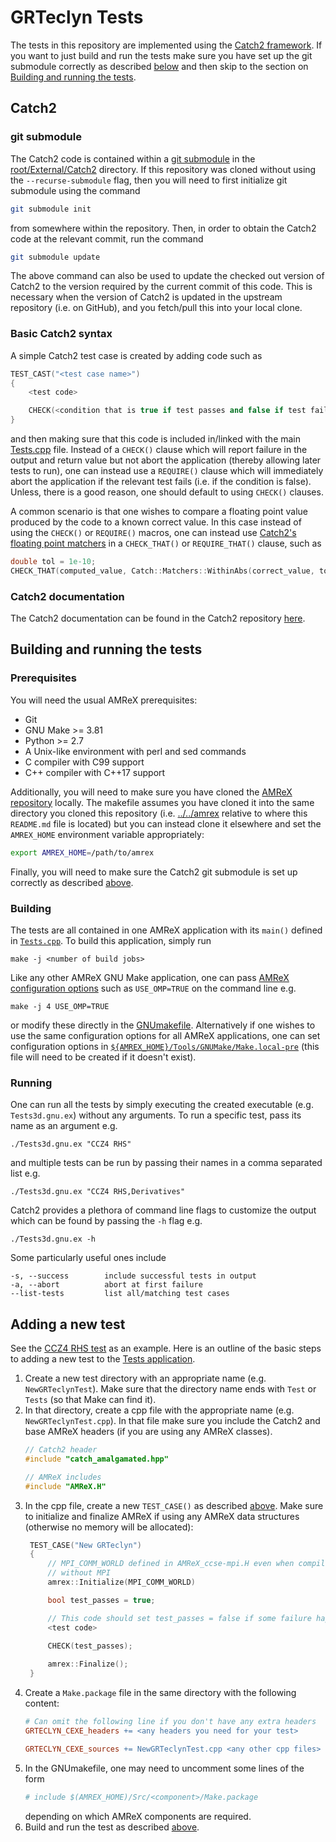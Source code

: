 # GRTeclyn Tests

The tests in this repository are implemented using the [Catch2
framework](https://github.com/catchorg/Catch2). If you want to just build and
run the tests make sure you have set up the git submodule correctly as described 
[below](#git-submodule) and then skip to the section on [Building and running
the tests](#building-and-running-the-tests).

## Catch2

### git submodule

The Catch2 code is contained within a [git
submodule](https://git-scm.com/book/en/v2/Git-Tools-Submodules) in the
[root/External/Catch2](../External/Catch2/) directory. If this repository was
cloned without using the `--recurse-submodule` flag, then you will need to first
initialize git submodule using the command

```bash
git submodule init
```

from somewhere within the repository. Then, in order to obtain the Catch2 code
at the relevant commit, run the command

```bash
git submodule update
```

The above command can also be used to update the checked out version of Catch2
to the version required by the current commit of this code. This is necessary
when the version of Catch2 is updated in the upstream repository (i.e. on
GitHub), and you fetch/pull this into your local clone.

### Basic Catch2 syntax

A simple Catch2 test case is created by adding code such as

```cpp
TEST_CAST("<test case name>")
{
    <test code>

    CHECK(<condition that is true if test passes and false if test fail>);    
}
```

and then making sure that this code is included in/linked with the main
[Tests.cpp](Tests.cpp) file.  Instead of a `CHECK()` clause which will report
failure in the output and return value but not abort the application (thereby
allowing later tests to run), one can instead use a `REQUIRE()` clause which
will immediately abort the application if the relevant test fails (i.e. if the
condition is false). Unless, there is a good reason, one should default to using
`CHECK()` clauses.

A common scenario is that one wishes to compare a floating point value produced
by the code to a known correct value. In this case instead of using the
`CHECK()` or `REQUIRE()` macros, one can instead use [Catch2's floating point
matchers](https://github.com/catchorg/Catch2/blob/v3.3.2/docs/comparing-floating-point-numbers.md)
in a `CHECK_THAT()` or `REQUIRE_THAT()` clause, such as

```cpp
double tol = 1e-10;
CHECK_THAT(computed_value, Catch::Matchers::WithinAbs(correct_value, tol));
```

### Catch2 documentation

The Catch2 documentation can be found in the Catch2 repository
[here](https://github.com/catchorg/Catch2/blob/v3.3.2/docs/Readme.md).

## Building and running the tests

### Prerequisites

You will need the usual AMReX prerequisites:

* Git
* GNU Make >= 3.81
* Python >= 2.7
* A Unix-like environment with perl and sed commands
* C compiler with C99 support
* C++ compiler with C++17 support

Additionally, you will need to make sure you have cloned the [AMReX
repository](https://github.com/AMReX-Codes/amrex) locally. The makefile assumes
you have cloned it into the same directory you cloned this repository (i.e.
[../../amrex](../../amrex/) relative to where this `README.md` file is located)
but you can instead clone it elsewhere and set the `AMREX_HOME` environment
variable appropriately:
```bash 
export AMREX_HOME=/path/to/amrex
```

Finally, you will need to make sure the Catch2 git submodule is set up correctly
as described [above](#git-submodule).

### Building

The tests are all contained in one AMReX application with its `main()` defined
in [`Tests.cpp`](./Tests.cpp). To build this application, simply run
```
make -j <number of build jobs>
```
Like any other AMReX GNU Make application, one can pass [AMReX configuration
options](https://amrex-codes.github.io/amrex/docs_html/BuildingAMReX.html#id1)
such as `USE_OMP=TRUE` on the command line e.g.
```
make -j 4 USE_OMP=TRUE
```
or modify these directly in the [GNUmakefile](./GNUmakefile). Alternatively if
one wishes to use the same configuration options for all AMReX
applications, one can set configuration options in
[`${AMREX_HOME}/Tools/GNUMake/Make.local-pre`](../../amrex/Tools/GNUMake/Make.local-pre)
(this file will need to be created if it doesn't exist).

### Running

One can run all the tests by simply executing the created executable (e.g.
`Tests3d.gnu.ex`) without any arguments. To run a specific test, pass its name
as an argument e.g.
```
./Tests3d.gnu.ex "CCZ4 RHS"
```
and multiple tests can be run by passing their names in a comma separated list
e.g.
```
./Tests3d.gnu.ex "CCZ4 RHS,Derivatives"
```

Catch2 provides a plethora of command line flags to customize the output which
can be found by passing the `-h` flag e.g.
```
./Tests3d.gnu.ex -h
```
Some particularly useful ones include
```
-s, --success        include successful tests in output
-a, --abort          abort at first failure
--list-tests         list all/matching test cases                                          
```


## Adding a new test

See the [CCZ4 RHS test](./CCZ4RHSTest/) as an example. Here is an outline of the
basic steps to adding a new test to the [Tests application](./Tests.cpp).

1. Create a new test directory with an appropriate name (e.g. `NewGRTeclynTest`).
   Make sure that the directory name ends with `Test` or `Tests` (so that Make
   can find it).
2. In that directory, create a cpp file with the appropriate name (e.g.
   `NewGRTeclynTest.cpp`). In that file make sure you include the Catch2
   and base AMReX headers (if you are using any AMReX classes).
   ```cpp
   // Catch2 header
   #include "catch_amalgamated.hpp"
   
   // AMReX includes
   #include "AMReX.H"
   ```
3. In the cpp file, create a new `TEST_CASE()` as described
   [above](#basic-catch2-syntax). Make sure to initialize and finalize AMReX if
   using any AMReX data structures (otherwise no memory will be allocated):
   ```cpp
    TEST_CASE("New GRTeclyn")
    {
        // MPI_COMM_WORLD defined in AMReX_ccse-mpi.H even when compiling 
        // without MPI
        amrex::Initialize(MPI_COMM_WORLD)

        bool test_passes = true;

        // This code should set test_passes = false if some failure happens
        <test code>

        CHECK(test_passes);
        
        amrex::Finalize();
    }
    ```
4. Create a `Make.package` file in the same directory with the following
   content: 
   ```makefile
   # Can omit the following line if you don't have any extra headers 
   GRTECLYN_CEXE_headers += <any headers you need for your test>

   GRTECLYN_CEXE_sources += NewGRTeclynTest.cpp <any other cpp files>
   ```
5. In the GNUmakefile, one may need to uncomment some lines of the form
   ```makefile
   # include $(AMREX_HOME)/Src/<component>/Make.package
   ```
   depending on which AMReX components are required.
6. Build and run the test as described [above](#building-and-running-the-tests).